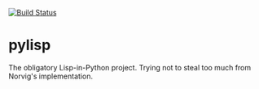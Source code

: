 [![Build Status](https://travis-ci.org/msherry/pylisp.svg?branch=master)](https://travis-ci.org/msherry/pylisp)
# pylisp
The obligatory Lisp-in-Python project. Trying not to steal too much from Norvig's implementation.
